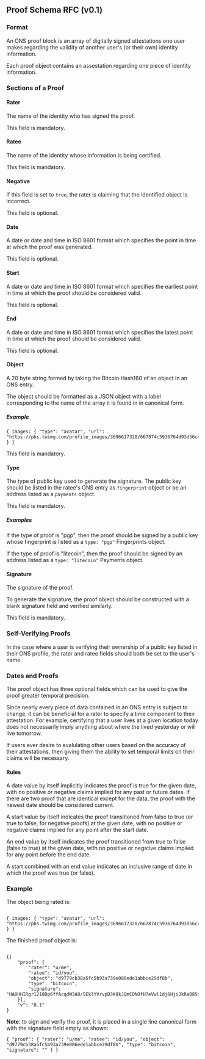 ## Proof Schema RFC (v0.1)

### Format

An ONS proof block is an array of digitally signed attestations one user makes regarding the validity of another user's (or their own) identity information.

Each proof object contains an assestation regarding one piece of identity information.

### Sections of a Proof

#### Rater

The name of the identity who has signed the proof.

This field is mandatory.

#### Ratee

The name of the identity whose information is being certified.

This field is mandatory.

#### Negative

If this field is set to <code>true</code>, the rater is claiming that the identified object is incorrect.

This field is optional.

#### Date

A date or date and time in ISO 8601 format which specifies the point in time at which the proof was generated.

This field is optional.

#### Start

A date or date and time in ISO 8601 format which specifies the earliest point in time at which the proof should be considered valid.

This field is optional.

#### End

A date or date and time in ISO 8601 format which specifies the latest point in time at which the proof should be considered valid.

This field is optional.

#### Object

A 20 byte string formed by taking the Bitcoin Hash160 of an object in an ONS entry.

The object should be formatted as a JSON object with a label corresponding to the name of the array it is found in in canonical form.

##### Example

<pre><code>{ images: { "type": "avatar", "url": "https://pbs.twimg.com/profile_images/3696617328/667874c5936764d93d56ccc76a2bcc13.jpeg" } }</code></pre>

This field is mandatory.

#### Type

The type of public key used to generate the signature. The public key should be listed in the ratee's ONS entry as <code>fingerprint</code> object or be an address listed as a <code>payments</code> object.

This field is mandatory.

##### Examples

If the type of proof is "pgp", then the proof should be signed by a public key whose fingerprint is listed as a <code>type: "pgp"</code> Fingerprints object.

If the type of proof is "litecoin", then the proof should be signed by an address listed as a <code>type: "litecoin"</code> Payments object.

#### Signature

The signature of the proof.

To generate the signature, the proof object should be constructed with a blank signature field and verified similarly.

This field is mandatory.

### Self-Verifying Proofs

In the case where a user is verifying their ownership of a public key listed in their ONS profile, the rater and ratee fields should both be set to the user's name.

### Dates and Proofs

The proof object has three optional fields which can be used to give the proof greater temporal precision.

Since nearly every piece of data contained in an ONS entry is subject to change, it can be beneficial for a rater to specify a time component to their attestation. For example, certifying that a user lives at a given location today does not necessarily imply anything about where the lived yesterday or will live tomorrow.

If users ever desire to evalulating other users based on the accuracy of their attestations, then giving them the ability to set temporal limits on their claims will be necessary.

#### Rules

A date value by itself implicitly indicates the proof is true for the given date, with no positive or negative claims implied for any past or future dates. If there are two proof that are identical except for the data, the proof with the newest date should be considered current.

A start value by itself indicates the proof transitioned from false to true (or true to false, for negative proofs) at the given date, with no positive or negative claims implied for any point after the start date.

An end value by itself indicates the proof transitioned from true to false (false to true) at the given date, with no positive or negative claims implied for any point before the end date.

A start combined with an end value indicates an inclusive range of date in which the proof was true (or false).

### Example

The object being rated is: 

<pre><code>
{ images: { "type": "avatar", "url": "https://pbs.twimg.com/profile_images/3696617328/667874c5936764d93d56ccc76a2bcc13.jpeg" } }
</code></pre>

The finished proof object is:

<pre><code>
{[
    "proof": {
        "rater": "u/me",
        "ratee": "id/you",
        "object": "d9779cb38a5fc5b93a739e086ede1abbce29df8b",
        "type": "bitcoin",
        "signature": "HAOHHIRgr1218Dp6ffAcqdW3A8/5EklYVrvpD3K8kJQmCONOfH7eVwl1dj6HjiJkRaD85nLgC1T2nrWUgtz6D8g="
    }],
    "v": "0.1"
}
</code></pre>

**Note**: to sign and verify the proof, it is placed in a single line canonical form with the signature field empty as shown:

<pre><code>{ "proof": { "rater": "u/me", "ratee": "id/you", "object": "d9779cb38a5fc5b93a739e086ede1abbce29df8b", "type": "bitcoin", "signature": "" } }</code></pre>
